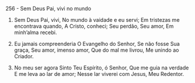 256 - Sem Deus Pai, vivi no mundo

1. Sem Deus Pai, vivi,
   No mundo à vaidade e eu servi;
   Em tristezas me encontrava quando,
   A Cristo, conheci;
   Seu perdão, Seu amor,
   Em minh’alma recebi.

2. Eu jamais compreenderia
   O Evangelho do Senhor,
   Se não fosse Sua graça,
   Seu amor, imenso amor,
   Que do mal me livrou,
   Me unindo ao Criador.

3. No meu ser agora
   Sinto Teu Espírito, ó Senhor,
   Que me guia na verdade
   E me leva ao lar de amor;
   Nesse lar viverei com Jesus,
   Meu Redentor.
